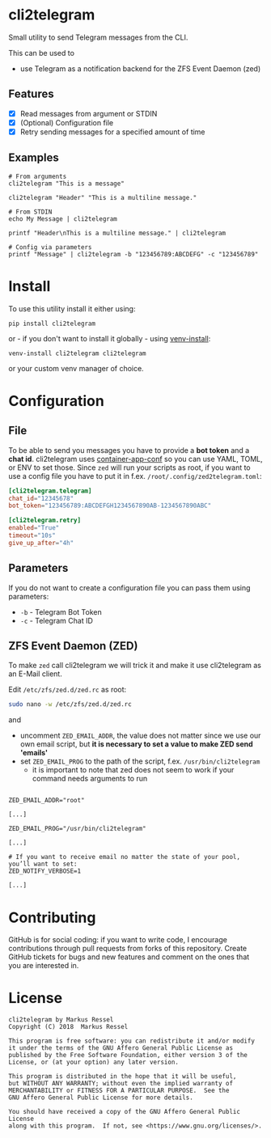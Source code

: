 # cli2telegram
Small utility to send Telegram messages from the CLI.

This can be used to
* use Telegram as a notification backend for the ZFS Event Daemon (zed)

## Features
* [x] Read messages from argument or STDIN
* [x] (Optional) Configuration file
* [x] Retry sending messages for a specified amount of time

## Examples

```shell
# From arguments
cli2telegram "This is a message"

cli2telegram "Header" "This is a multiline message."

# From STDIN
echo My Message | cli2telegram

printf "Header\nThis is a multiline message." | cli2telegram

# Config via parameters
printf "Message" | cli2telegram -b "123456789:ABCDEFG" -c "123456789"
``` 

# Install

To use this utility install it either using:
```
pip install cli2telegram
```

or - if you don't want to install it globally - using [venv-install](https://github.com/markusressel/venv-install):
```
venv-install cli2telegram cli2telegram
```

or your custom venv manager of choice.

# Configuration

## File
To be able to send you messages you have to provide a **bot token** and a **chat id**.
cli2telegram uses [container-app-conf](https://github.com/markusressel/container-app-conf) so you can use YAML, TOML, or ENV to set those. Since `zed` will run your scripts as root, if you want to use a config file you have to put it in f.ex. `/root/.config/zed2telegram.toml`:

```toml
[cli2telegram.telegram]
chat_id="12345678"
bot_token="123456789:ABCDEFGH1234567890AB-1234567890ABC"

[cli2telegram.retry]
enabled="True"
timeout="10s"
give_up_after="4h"
```

## Parameters
If you do not want to create a configuration file you can pass them using parameters:

* `-b` - Telegram Bot Token
* `-c` - Telegram Chat ID

## ZFS Event Daemon (ZED)
To make `zed` call cli2telegram we will trick it and make it use cli2telegram as an E-Mail client.

Edit `/etc/zfs/zed.d/zed.rc` as root:
```bash
sudo nano -w /etc/zfs/zed.d/zed.rc
```

and
* uncomment `ZED_EMAIL_ADDR`, the value does not matter since we use our own email script, but **it is necessary to set a value to make ZED send 'emails'**
* set `ZED_EMAIL_PROG` to the path of the script, f.ex. `/usr/bin/cli2telegram`
  * it is important to note that zed does not seem to work if your command needs arguments to run
```

ZED_EMAIL_ADDR="root"

[...]

ZED_EMAIL_PROG="/usr/bin/cli2telegram"

[...]

# If you want to receive email no matter the state of your pool, you’ll want to set:
ZED_NOTIFY_VERBOSE=1

[...]
```

# Contributing

GitHub is for social coding: if you want to write code, I encourage contributions through pull requests from forks
of this repository. Create GitHub tickets for bugs and new features and comment on the ones that you are interested in.

# License

```text
cli2telegram by Markus Ressel
Copyright (C) 2018  Markus Ressel

This program is free software: you can redistribute it and/or modify
it under the terms of the GNU Affero General Public License as
published by the Free Software Foundation, either version 3 of the
License, or (at your option) any later version.

This program is distributed in the hope that it will be useful,
but WITHOUT ANY WARRANTY; without even the implied warranty of
MERCHANTABILITY or FITNESS FOR A PARTICULAR PURPOSE.  See the
GNU Affero General Public License for more details.

You should have received a copy of the GNU Affero General Public License
along with this program.  If not, see <https://www.gnu.org/licenses/>.
```
